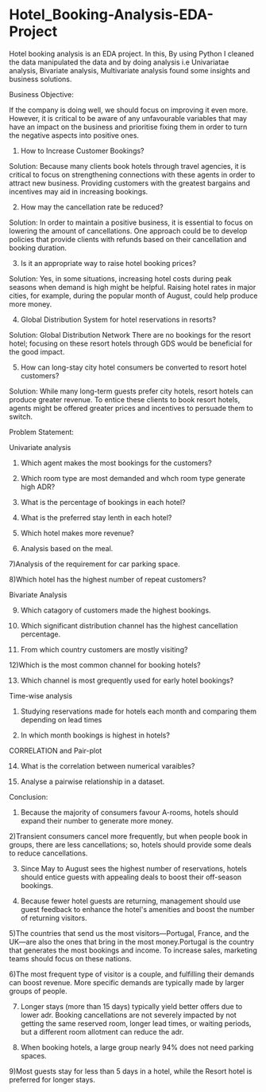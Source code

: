 # Hotel_Booking-Analysis-EDA-Project
Hotel booking analysis is an EDA project. In this, By using Python I cleaned the data manipulated the data and by doing analysis i.e Univariatae analysis, Bivariate analysis, Multivariate analysis found some insights and business solutions.

Business Objective: 

If the company is doing well, we should focus on improving it even more. However, it is critical to be aware of any unfavourable variables that may have an impact on the business and prioritise fixing them in order to turn the negative aspects into positive ones.

1) How to Increase Customer Bookings?
   
Solution:
 Because many clients book hotels through travel agencies, it is critical to focus on strengthening connections with these agents in order to attract new business. Providing customers with the greatest bargains and incentives may aid in increasing bookings.

2) How may the cancellation rate be reduced?
   
Solution: In order to maintain a positive business, it is essential to focus on lowering the amount of cancellations. One approach could be to develop policies that provide clients with refunds based on their cancellation and booking duration.

3) Is it an appropriate way to raise hotel booking prices?
   
Solution: Yes, in some situations, increasing hotel costs during peak seasons when demand is high might be helpful. Raising hotel rates in major cities, for example, during the popular month of August, could help produce more money.

4) Global Distribution System for hotel reservations in resorts?

Solution: Global Distribution Network There are no bookings for the resort hotel; focusing on these resort hotels through GDS would be beneficial for the good impact.

5) How can long-stay city hotel consumers be converted to resort hotel customers?
   
Solution: While many long-term guests prefer city hotels, resort hotels can produce greater revenue. To entice these clients to book resort hotels, agents might be offered greater prices and incentives to persuade them to switch.

Problem Statement:

Univariate analysis

1) Which agent makes the most bookings for the customers?

2) Which room type are most demanded and whch room type generate high ADR?

3) What is the percentage of bookings in each hotel?

4) What is the preferred stay lenth in each hotel?

5) Which hotel makes more revenue?

6) Analysis based on the meal.

7)Analysis of the requirement for car parking space.

8)Which hotel has the highest number of repeat customers?

Bivariate Analysis

9) Which catagory of customers made the highest bookings.

10) Which significant distribution channel has the highest cancellation percentage.

11) From which country customers are mostly visiting?

12)Which is the most common channel for booking hotels?

13) Which channel is most grequently used for early hotel bookings?

Time-wise analysis

1) Studying reservations made for hotels each month and comparing them depending on lead times

2) In which month bookings is highest in hotels?

CORRELATION and Pair-plot

14) What is the correlation between numerical varaibles?

15) Analyse a pairwise relationship in a dataset.

Conclusion:
1) Because the majority of consumers favour A-rooms, hotels should expand their number to generate more money.

2)Transient consumers cancel more frequently, but when people book in groups, there are less cancellations; so, hotels should provide some deals to reduce cancellations.

3) Since May to August sees the highest number of reservations, hotels should entice guests with appealing deals to boost their off-season bookings.
   
4) Because fewer hotel guests are returning, management should use guest feedback to enhance the hotel's amenities and boost the number of returning visitors.
   
5)The countries that send us the most visitors—Portugal, France, and the UK—are also the ones that bring in the most money.Portugal is the country that generates the most bookings and income. To increase sales, marketing teams should focus on these nations.

6)The most frequent type of visitor is a couple, and fulfilling their demands can boost revenue. More specific demands are typically made by larger groups of people.

7) Longer stays (more than 15 days) typically yield better offers due to lower adr. Booking cancellations are not severely impacted by not getting the same reserved room, longer lead times, or waiting periods, but a different room allotment can reduce the adr.
   
8) When booking hotels, a large group nearly 94% does not need parking spaces.
    
9)Most guests stay for less than 5 days in a hotel, while the Resort hotel is preferred for longer stays.
